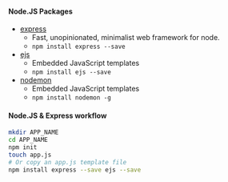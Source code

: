 #### Node.JS Packages

- [express](https://www.npmjs.com/package/express)
  - Fast, unopinionated, minimalist web framework for node.
  - `npm install express --save`
- [ejs](https://www.npmjs.com/package/ejs)
  - Embedded JavaScript templates
  - `npm install ejs --save`
- [nodemon](https://www.npmjs.com/package/nodemon)
  - Embedded JavaScript templates
  - `npm install nodemon -g`

#### Node.JS & Express workflow

```bash
mkdir APP_NAME
cd APP_NAME
npm init
touch app.js
# Or copy an app.js template file
npm install express --save ejs --save
```
